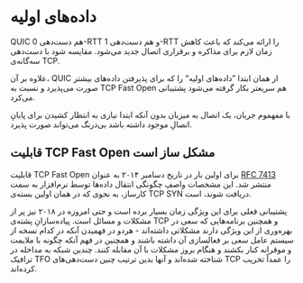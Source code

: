 # داده‌های اولیه

QUIC هم دست‌دهی 0-RTT و هم دست‌دهی 1-RTT را ارائه می‌کند که باعث
کاهش زمان لازم برای مذاکره و برقراری اتصال جدید می‌شود. مقایسه شود با
دست‌دهی سه‌گانه‌ی TCP.

علاوه بر آن، QUIC از همان ابتدا ”داده‌های اولیه“ را که برای پذیرفتن
داده‌های بیشتر صورت می‌پذیرد و نسبت به TCP Fast Open هم سریعتر بکار
گرفته می‌شود پشتیبانی می‌کرد.

با مفهموم جریان، یک اتصال به میزبان بدون آنکه ابتدا نیازی به انتظار کشیدن برای
پایانِ اتصالِ موجود داشته باشد بی‌درنگ می‌تواند صورت پذیرد.

## قابلیت TCP Fast Open مشکل ساز است

قابلیت TCP Fast Open برای اولین بار در تاریخ دسامبر ۲۰۱۴ به عنوان [RFC
7413](https://tools.ietf.org/html/rfc7413) منتشر شد. این مشخصات واصفِ چگونگی
انتقال داده‌ها توسط نرم‌افزار به سمت کارساز، به نحوی که در همان اولین
بسته‌ی TCP SYN دریافت شوند، است.

پشتیبانی فعلی برای این ویژگی زمان بسیار برده است و حتی امروزه در ۲۰۱۸ نیز پر از
مشکلات و مسائل است. پیاده‌‌سازانِ پشته‌ی TCP و همچنین
برنامه‌هایی که سعی در بهره‌وری از این ویژگی دارند مشکلاتی
داشته‌اند - هردو در فهمیدن آنکه در کدام نسخه از سیستم عامل سعی بر فعالسازی
آن داشته باشند و همچنین در فهم آنکه چگونه با ملایمت و موقرانه کنار بکشند و هنگام
بروز مشکلات با آن مقابله کنند. چندین شبکه به مداخله در ترافیک TFO شناخته
شده‌اند و آنها بدین ترتیب چنین دست‌دهی‌های TCP را عمداً تخریب
کرده‌اند.
